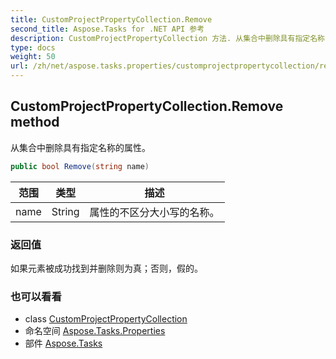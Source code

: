 ```yaml
---
title: CustomProjectPropertyCollection.Remove
second_title: Aspose.Tasks for .NET API 参考
description: CustomProjectPropertyCollection 方法. 从集合中删除具有指定名称的属性
type: docs
weight: 50
url: /zh/net/aspose.tasks.properties/customprojectpropertycollection/remove/
---
```

## CustomProjectPropertyCollection.Remove method

从集合中删除具有指定名称的属性。

```csharp
public bool Remove(string name)
```

| 范围 | 类型 | 描述 |
| --- | --- | --- |
| name | String | 属性的不区分大小写的名称。 |

### 返回值

如果元素被成功找到并删除则为真；否则，假的。

### 也可以看看

* class [CustomProjectPropertyCollection](../)
* 命名空间 [Aspose.Tasks.Properties](../../customprojectpropertycollection/)
* 部件 [Aspose.Tasks](../../../)


